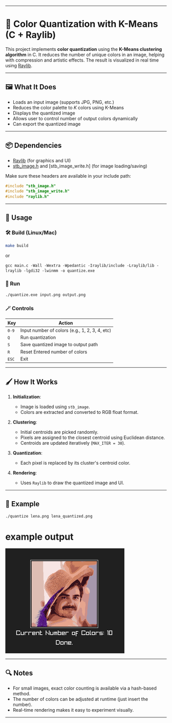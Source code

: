 
---

# 🎨 Color Quantization with K-Means (C + Raylib)

This project implements **color quantization** using the **K-Means clustering algorithm** in C. It reduces the number of unique colors in an image, helping with compression and artistic effects. The result is visualized in real time using [Raylib](https://www.raylib.com/).

---

## 🖼️ What It Does

* Loads an input image (supports JPG, PNG, etc.)
* Reduces the color palette to *K* colors using K-Means
* Displays the quantized image
* Allows user to control number of output colors dynamically
* Can export the quantized image

---

## 📦 Dependencies

* [Raylib](https://github.com/raysan5/raylib) (for graphics and UI)
* [stb\_image.h](https://github.com/nothings/stb) and \[stb\_image\_write.h] (for image loading/saving)

Make sure these headers are available in your include path:

```c
#include "stb_image.h"
#include "stb_image_write.h"
#include "raylib.h"
```

---

## 🧪 Usage

### 🛠️ Build (Linux/Mac)

```bash
make build
```
or
```
gcc main.c -Wall -Wextra -Wpedantic -Iraylib/include -Lraylib/lib -lraylib -lgdi32 -lwinmm -o quantize.exe
```

### 🧠 Run

```bash
./quantize.exe input.png output.png
```

### 🪄 Controls

| Key     | Action                                         |
| ------- | ---------------------------------------------- |
| `0-9`   | Input number of colors (e.g., 1, 2, 3, 4, etc) |
| `Q`     | Run quantization                               |
| `S`     | Save quantized image to output path            |
| `R`     | Reset Entered number of colors                 |
| `ESC`   | Exit                                           |

---

## 🖌️ How It Works

1. **Initialization**:

   * Image is loaded using `stb_image`.
   * Colors are extracted and converted to RGB float format.

2. **Clustering**:

   * Initial centroids are picked randomly.
   * Pixels are assigned to the closest centroid using Euclidean distance.
   * Centroids are updated iteratively (`MAX_ITER = 30`).

3. **Quantization**:

   * Each pixel is replaced by its cluster's centroid color.

4. **Rendering**:

   * Uses `Raylib` to draw the quantized image and UI.

---

## 📂 Example

```bash
./quantize lena.png lena_quantized.png
```
# example output
![quantized preview](./preview.png)

---

## 🔍 Notes

* For small images, exact color counting is available via a hash-based method.
* The number of colors can be adjusted at runtime (just insert the number).
* Real-time rendering makes it easy to experiment visually.

---